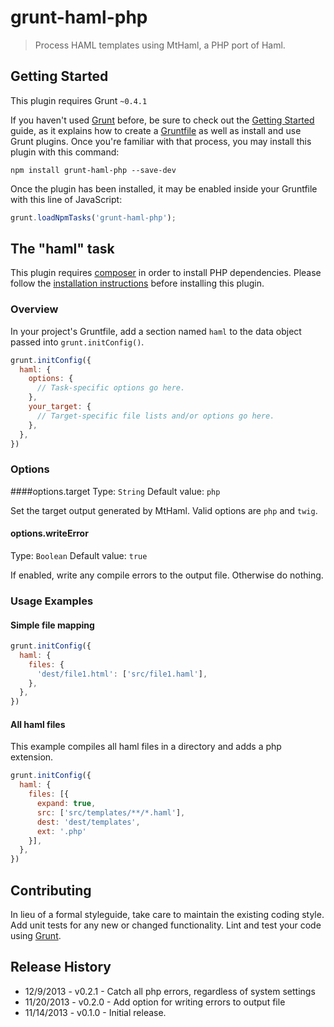 # grunt-haml-php

> Process HAML templates using MtHaml, a PHP port of Haml.

## Getting Started
This plugin requires Grunt `~0.4.1`

If you haven't used [Grunt](http://gruntjs.com/) before, be sure to check out the [Getting Started](http://gruntjs.com/getting-started) guide, as it explains how to create a [Gruntfile](http://gruntjs.com/sample-gruntfile) as well as install and use Grunt plugins. Once you're familiar with that process, you may install this plugin with this command:

```shell
npm install grunt-haml-php --save-dev
```

Once the plugin has been installed, it may be enabled inside your Gruntfile with this line of JavaScript:

```js
grunt.loadNpmTasks('grunt-haml-php');
```

## The "haml" task

This plugin requires [composer](http://getcomposer.org/) in order to install PHP dependencies. Please follow the [installation instructions](http://getcomposer.org/doc/00-intro.md#system-requirements) before installing this plugin.

### Overview
In your project's Gruntfile, add a section named `haml` to the data object passed into `grunt.initConfig()`.

```js
grunt.initConfig({
  haml: {
    options: {
      // Task-specific options go here.
    },
    your_target: {
      // Target-specific file lists and/or options go here.
    },
  },
})
```

### Options

####options.target
Type: `String`
Default value: `php`

Set the target output generated by MtHaml. Valid options are `php` and `twig`.

#### options.writeError
Type: `Boolean`
Default value: `true`

If enabled, write any compile errors to the output file. Otherwise do nothing.

### Usage Examples

#### Simple file mapping

```js
grunt.initConfig({
  haml: {
    files: {
      'dest/file1.html': ['src/file1.haml'],
    },
  },
})
```

#### All haml files
This example compiles all haml files in a directory and adds a php extension.

```js
grunt.initConfig({
  haml: {
    files: [{
      expand: true,
      src: ['src/templates/**/*.haml'],
      dest: 'dest/templates',
      ext: '.php'
    }],
  },
})
```

## Contributing
In lieu of a formal styleguide, take care to maintain the existing coding style. Add unit tests for any new or changed functionality. Lint and test your code using [Grunt](http://gruntjs.com/).

## Release History

* 12/9/2013 - v0.2.1 - Catch all php errors, regardless of system settings
* 11/20/2013 - v0.2.0 - Add option for writing errors to output file
* 11/14/2013 - v0.1.0 - Initial release.
